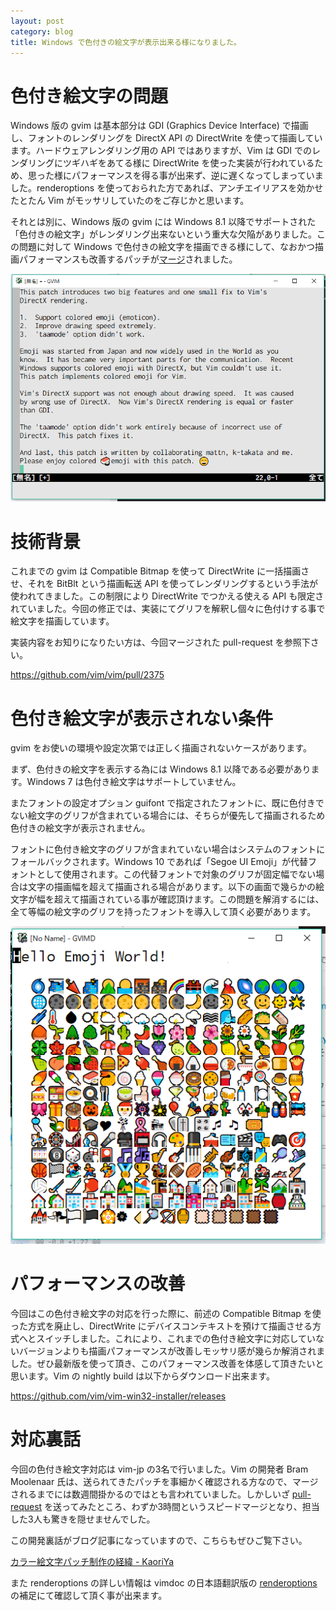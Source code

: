 ```yaml
---
layout: post
category: blog
title: Windows で色付きの絵文字が表示出来る様になりました。
---
```

# 色付き絵文字の問題

Windows 版の gvim は基本部分は GDI (Graphics Device Interface) で描画し、フォントのレンダリングを DirectX API の DirectWrite を使って描画しています。ハードウェアレンダリング用の API ではありますが、Vim は GDI でのレンダリングにツギハギをあてる様に DirectWrite を使った実装が行われているため、思った様にパフォーマンスを得る事が出来ず、逆に遅くなってしまっていました。renderoptions を使っておられた方であれば、アンチエイリアスを効かせたとたん Vim がモッサリしていたのをご存じかと思います。

それとは別に、Windows 版の gvim には Windows 8.1 以降でサポートされた「色付きの絵文字」がレンダリング出来ないという重大な欠陥がありました。この問題に対して Windows で色付きの絵文字を描画できる様にして、なおかつ描画パフォーマンスも改善するパッチが[マージ](https://github.com/vim/vim/pull/2375)されました。

![色付き絵文字](/assets/images/emoji-sample1.png)

# 技術背景

これまでの gvim は Compatible Bitmap を使って DirectWrite に一括描画させ、それを BitBlt という描画転送 API を使ってレンダリングするという手法が使われてきました。この制限により DirectWrite でつかえる使える API も限定されていました。今回の修正では、実装にてグリフを解釈し個々に色付けする事で絵文字を描画しています。

実装内容をお知りになりたい方は、今回マージされた pull-request を参照下さい。

<https://github.com/vim/vim/pull/2375>

# 色付き絵文字が表示されない条件

gvim をお使いの環境や設定次第では正しく描画されないケースがあります。

まず、色付きの絵文字を表示する為には Windows 8.1 以降である必要があります。Windows 7 は色付き絵文字はサポートしていません。

またフォントの設定オプション guifont で指定されたフォントに、既に色付きでない絵文字のグリフが含まれている場合には、そちらが優先して描画されるため色付きの絵文字が表示されません。

フォントに色付き絵文字のグリフが含まれていない場合はシステムのフォントにフォールバックされます。Windows 10 であれば「Segoe UI Emoji」が代替フォントとして使用されます。この代替フォントで対象のグリフが固定幅でない場合は文字の描画幅を超えて描画される場合があります。以下の画面で幾らかの絵文字が幅を超えて描画されている事が確認頂けます。この問題を解消するには、全て等幅の絵文字のグリフを持ったフォントを導入して頂く必要があります。

![色付き絵文字](/assets/images/emoji-sample2.png)

# パフォーマンスの改善

今回はこの色付き絵文字の対応を行った際に、前述の Compatible Bitmap を使った方式を廃止し、DirectWrite にデバイスコンテキストを預けて描画させる方式へとスイッチしました。これにより、これまでの色付き絵文字に対応していないバージョンよりも描画パフォーマンスが改善しモッサリ感が幾らか解消されました。ぜひ最新版を使って頂き、このパフォーマンス改善を体感して頂きたいと思います。Vim の nightly build は以下からダウンロード出来ます。

<https://github.com/vim/vim-win32-installer/releases>

# 対応裏話

今回の色付き絵文字対応は vim-jp の3名で行いました。Vim の開発者 Bram Moolenaar 氏は、送られてきたパッチを事細かく確認される方なので、マージされるまでには数週間掛かるのではとも言われていました。しかしいざ [pull-request](https://github.com/vim/vim/pull/2375) を送ってみたところ、わずか3時間というスピードマージとなり、担当した3人も驚きを隠せませんでした。

この開発裏話がブログ記事になっていますので、こちらもぜひご覧下さい。

[カラー絵文字パッチ制作の経緯 - KaoriYa](https://www.kaoriya.net/blog/2017/11/27/)

また renderoptions の詳しい情報は vimdoc の日本語翻訳版の [renderoptions](http://vim-jp.org/vimdoc-ja/options.html#'renderoptions') の補足にて確認して頂く事が出来ます。
